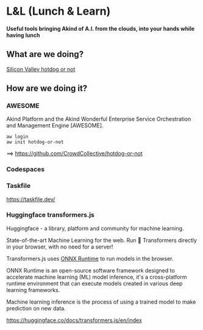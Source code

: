 # L&L (Lunch & Learn)

#### Useful tools bringing Akind of A.I. from the clouds, into your hands while having lunch

## What are we doing?

[Silicon Valley hotdog or not](https://www.youtube.com/watch?v=vIci3C4JkL0&t=37s)

## How are we doing it?

### AWESOME

Akind Platform and the Akind Wonderful Enterprise Service Orchestration and Management Engine [AWESOME].

```
aw login
aw init hotdog-or-not
```
==> https://github.com/CrowdCollective/hotdog-or-not

### Codespaces

### Taskfile

https://taskfile.dev/

### Huggingface transformers.js

Huggingface - a library, platform and community for machine learning.

State-of-the-art Machine Learning for the web. Run 🤗 Transformers directly in your browser, with no need for a server!

Transformers.js uses [ONNX Runtime](https://onnxruntime.ai/) to run models in the browser.

ONNX Runtime is an open-source software framework designed to accelerate machine learning (ML) model inference, it's 
a cross-platform runtime environment that can execute models created in various deep learning frameworks.

Machine learning inference is the process of using a trained model to make prediction on new data.

https://huggingface.co/docs/transformers.js/en/index

